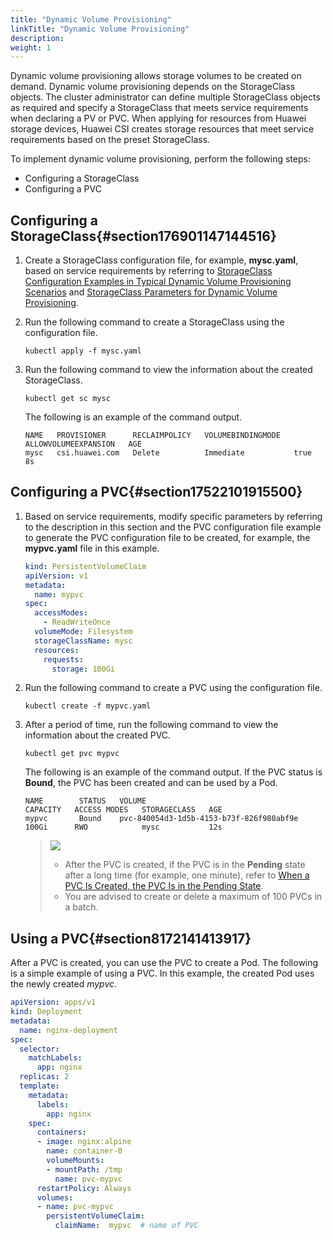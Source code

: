 ```yaml
---
title: "Dynamic Volume Provisioning"
linkTitle: "Dynamic Volume Provisioning"
description: 
weight: 1
---
```


Dynamic volume provisioning allows storage volumes to be created on demand. Dynamic volume provisioning depends on the StorageClass objects. The cluster administrator can define multiple StorageClass objects as required and specify a StorageClass that meets service requirements when declaring a PV or PVC. When applying for resources from Huawei storage devices, Huawei CSI creates storage resources that meet service requirements based on the preset StorageClass.

To implement dynamic volume provisioning, perform the following steps:

-   Configuring a StorageClass
-   Configuring a PVC

## Configuring a StorageClass{#section176901147144516}

1.  Create a StorageClass configuration file, for example,  **mysc.yaml**, based on service requirements by referring to  [StorageClass Configuration Examples in Typical Dynamic Volume Provisioning Scenarios](/docs/using-huawei-csi/managing-a-pvc/creating-a-pvc/dynamic-volume-provisioning/storageclass-configuration-examples-in-typical-dynamic-volume-provisioning-scenarios)  and  [StorageClass Parameters for Dynamic Volume Provisioning](/docs/using-huawei-csi/managing-a-pvc/creating-a-pvc/dynamic-volume-provisioning/storageclass-parameters-for-dynamic-volume-provisioning).
2.  Run the following command to create a StorageClass using the configuration file.

    ```
    kubectl apply -f mysc.yaml
    ```

3.  Run the following command to view the information about the created StorageClass.

    ```
    kubectl get sc mysc
    ```

    The following is an example of the command output.

    ```
    NAME   PROVISIONER      RECLAIMPOLICY   VOLUMEBINDINGMODE   ALLOWVOLUMEEXPANSION   AGE
    mysc   csi.huawei.com   Delete          Immediate           true                   8s
    ```

## Configuring a PVC{#section17522101915500}

1.  Based on service requirements, modify specific parameters by referring to the description in this section and the PVC configuration file example to generate the PVC configuration file to be created, for example, the  **mypvc.yaml**  file in this example.

    ```yaml
    kind: PersistentVolumeClaim
    apiVersion: v1
    metadata:
      name: mypvc
    spec:
      accessModes:
        - ReadWriteOnce
      volumeMode: Filesystem
      storageClassName: mysc
      resources:
        requests:
          storage: 100Gi
    ```

2.  Run the following command to create a PVC using the configuration file.

    ```
    kubectl create -f mypvc.yaml
    ```

3.  After a period of time, run the following command to view the information about the created PVC.

    ```
    kubectl get pvc mypvc
    ```

    The following is an example of the command output. If the PVC status is  **Bound**, the PVC has been created and can be used by a Pod.

    ```
    NAME        STATUS   VOLUME                                     CAPACITY   ACCESS MODES   STORAGECLASS   AGE
    mypvc       Bound    pvc-840054d3-1d5b-4153-b73f-826f980abf9e   100Gi      RWO            mysc           12s
    ```

    >![](/css-docs/public_sys-resources/en-us/icon-notice.gif)  
    >-   After the PVC is created, if the PVC is in the  **Pending**  state after a long time \(for example, one minute\), refer to  [When a PVC Is Created, the PVC Is in the Pending State](/docs/troubleshooting/pvc-issues/when-a-pvc-is-created-the-pvc-is-in-the-pending-state).
    >-   You are advised to create or delete a maximum of 100 PVCs in a batch.

## Using a PVC{#section8172141413917}

After a PVC is created, you can use the PVC to create a Pod. The following is a simple example of using a PVC. In this example, the created Pod uses the newly created  _mypvc_.

```yaml
apiVersion: apps/v1
kind: Deployment
metadata:
  name: nginx-deployment
spec:
  selector:
    matchLabels:
      app: nginx
  replicas: 2
  template:
    metadata:
      labels:
        app: nginx
    spec:
      containers: 
      - image: nginx:alpine
        name: container-0 
        volumeMounts: 
        - mountPath: /tmp
          name: pvc-mypvc 
      restartPolicy: Always 
      volumes: 
      - name: pvc-mypvc 
        persistentVolumeClaim: 
          claimName:  mypvc  # name of PVC
```




